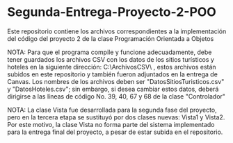 # Segunda-Entrega-Proyecto-2-POO
Este repositorio contiene los archivos correspondientes a la implementación del código del proyecto 2 de la clase Programación Orientada a Objetos

NOTA: Para que el programa compile y funcione adecuadamente, debe tener guardados los archivos CSV con los datos de los sitios turísticos y hoteles en la siguiente dirección: C:\\ArchivosCSV\\ , estos archivos están subidos en este repositorio y también fueron adjuntados en la entrega de Canvas. Los nombres de los archivos deben ser "DatosSitiosTuristicos.csv" y "DatosHoteles.csv"; sin embargo, si desea cambiar estos datos, deberá dirigirse a las líneas de código No. 39, 40, 67 y 68 de la clase "Controlador"

NOTA: La clase Vista fue desarrollada para la segunda fase del proyecto, pero en la tercera etapa se sustituyó por dos clases nuevas: Vista1 y Vista2. Por este motivo, la clase Vista no forma parte del sistema implementado para la entrega final del proyecto, a pesar de estar subida en el repositorio.
